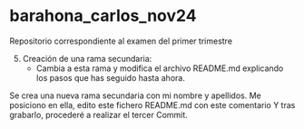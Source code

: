 # barahona_carlos_nov24
Repositorio correspondiente al examen del primer trimestre

5. Creación de una rama secundaria:
    - Cambia a esta rama y modifica el archivo README.md explicando los pasos que has seguido hasta ahora.

Se crea una nueva rama secundaria con mi nombre y apellidos.
Me posiciono en ella, edito este fichero README.md con este comentario
Y tras grabarlo, procederé a realizar el tercer Commit.


